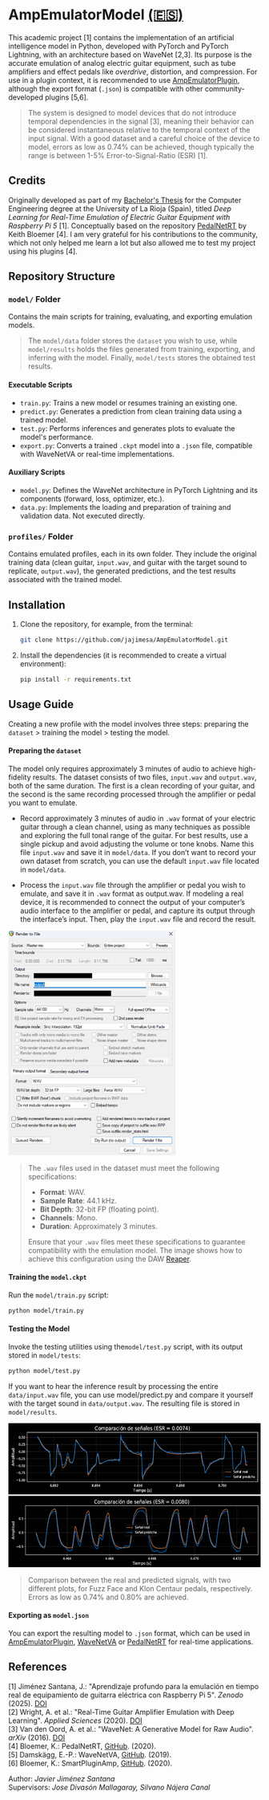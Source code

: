 # AmpEmulatorModel [(🇪🇸)](README_es.md)

This academic project [1] contains the implementation of an artificial intelligence model in Python, developed with PyTorch and PyTorch Lightning, with an architecture based on WaveNet [2,3]. Its purpose is the accurate emulation of analog electric guitar equipment, such as tube amplifiers and effect pedals like *overdrive*, distortion, and compression. For use in a plugin context, it is recommended to use [AmpEmulatorPlugin](https://github.com/jajimesa/AmpEmulatorPlugin), although the export format (`.json`) is compatible with other community-developed plugins [5,6].

> The system is designed to model devices that do not introduce temporal dependencies in the signal [3], meaning their behavior can be considered instantaneous relative to the temporal context of the input signal. With a good dataset and a careful choice of the device to model, errors as low as 0.74% can be achieved, though typically the range is between 1-5% Error-to-Signal-Ratio (ESR) [1].

## Credits

Originally developed as part of my [Bachelor's Thesis](https://zenodo.org/records/15490785) for the Computer Engineering degree at the University of La Rioja (Spain), titled *Deep Learning for Real-Time Emulation of Electric Guitar Equipment with Raspberry Pi 5* [1]. Conceptually based on the repository [PedalNetRT](https://github.com/GuitarML/PedalNetRT) by Keith Bloemer [4]. I am very grateful for his contributions to the community, which not only helped me learn a lot but also allowed me to test my project using his plugins [4].

## Repository Structure

### `model/` Folder
Contains the main scripts for training, evaluating, and exporting emulation models.

> The `model/data` folder stores the `dataset` you wish to use, while `model/results` holds the files generated from training, exporting, and inferring with the model. Finally, `model/tests` stores the obtained test results.

#### Executable Scripts

- `train.py`: Trains a new model or resumes training an existing one.
- `predict.py`: Generates a prediction from clean training data using a trained model.
- `test.py`: Performs inferences and generates plots to evaluate the model's performance.
- `export.py`: Converts a trained `.ckpt` model into a `.json` file, compatible with WaveNetVA or real-time implementations.

#### Auxiliary Scripts

- `model.py`: Defines the WaveNet architecture in PyTorch Lightning and its components (forward, loss, optimizer, etc.).
- `data.py`: Implements the loading and preparation of training and validation data. Not executed directly.

### `profiles/` Folder

Contains emulated profiles, each in its own folder. They include the original training data (clean guitar, `input.wav`, and guitar with the target sound to replicate, `output.wav`), the generated predictions, and the test results associated with the trained model.

## Installation

1. Clone the repository, for example, from the terminal:
   ```bash
   git clone https://github.com/jajimesa/AmpEmulatorModel.git
   ```

2. Install the dependencies (it is recommended to create a virtual environment):
   ```bash
   pip install -r requirements.txt
   ```

## Usage Guide
Creating a new profile with the model involves three steps: preparing the `dataset` > training the model > testing the model.

#### Preparing the `dataset`
The model only requires approximately 3 minutes of audio to achieve high-fidelity results. The dataset consists of two files, `input.wav` and `output.wav`, both of the same duration. The first is a clean recording of your guitar, and the second is the same recording processed through the amplifier or pedal you want to emulate.

- Record approximately 3 minutes of audio in `.wav` format of your electric guitar through a clean channel, using as many techniques as possible and exploring the full tonal range of the guitar. For best results, use a single pickup and avoid adjusting the volume or tone knobs. Name this file `input.wav` and save it in `model/data`. If you don’t want to record your own dataset from scratch, you can use the default `input.wav` file located in `model/data`.

- Process the `input.wav` file through the amplifier or pedal you wish to emulate, and save it in `.wav` format as output.wav. If modeling a real device, it is recommended to connect the output of your computer’s audio interface to the amplifier or pedal, and capture its output through the interface’s input. Then, play the `input.wav` file and record the result.

<img src="data-config.png" width="334" height="448">

> The `.wav` files used in the dataset must meet the following specifications:   
> - **Format**: WAV.   
> - **Sample Rate**: 44.1 kHz.   
> - **Bit Depth**: 32-bit FP (floating point).   
> - **Channels**: Mono.   
> - **Duration**: Approximately 3 minutes.
>   
> Ensure that your `.wav` files meet these specifications to guarantee compatibility with the emulation model. The image shows how to achieve this configuration using the DAW [Reaper](https://www.reaper.fm/).

#### Training the `model.ckpt`
Run the `model/train.py` script:
```bash
python model/train.py
```

#### Testing the Model
Invoke the testing utilities using the`model/test.py` script, with its output stored in `model/tests`:
```bash
python model/test.py
```

If you want to hear the inference result by processing the entire `data/input.wav` file, you can use model/predict.py and compare it yourself with the target sound in `data/output.wav`. The resulting file is stored in `model/results`.

<img src="test-example-1.png" width="575" height="142">
<img src="test-example-2.png" width="575" height="142">

> Comparison between the real and predicted signals, with two different plots, for Fuzz Face and Klon Centaur pedals, respectively. Errors as low as 0.74% and 0.80% are achieved.

#### Exporting as `model.json`
You can export the resulting model to `.json` format, which can be used in [AmpEmulatorPlugin](https://github.com/jajimesa/AmpEmulatorPlugin), [WaveNetVA](https://github.com/damskaggep/WaveNetVA) or [PedalNetRT](https://github.com/GuitarML/PedalNetRT) for real-time applications.

## References
[1] Jiménez Santana, J.: "Aprendizaje profundo para la emulación en tiempo real de equipamiento de guitarra eléctrica con Raspberry Pi 5". *Zenodo* (2025). [DOI](https://doi.org/10.5281/zenodo.15490785)   
[2]	Wright, A. et al.: "Real-Time Guitar Amplifier Emulation with Deep Learning". *Applied Sciences* (2020). [DOI](https://doi.org/10.3390/app10030766)   
[3]	Van den Oord, A. et al.: "WaveNet: A Generative Model for Raw Audio". *arXiv* (2016). [DOI](https://doi.org/10.48550/arXiv.1609.03499)   
[4]	Bloemer, K.: PedalNetRT, [GitHub](https://github.com/GuitarML/PedalNetRT). (2020).   
[5]	Damskägg, E.-P.: WaveNetVA, [GitHub](https://github.com/damskaggep/WaveNetVA). (2019).   
[6]	Bloemer, K.: SmartPluginAmp, [GitHub](https://github.com/GuitarML/SmartGuitarAmp). (2020).

Author: *Javier Jiménez Santana*    
Supervisors: *Jose Divasón Mallagaray, Silvano Nájera Canal*






